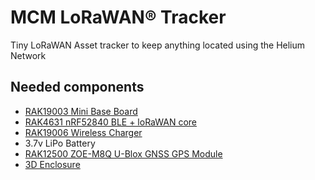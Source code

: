 # MCM LoRaWAN® Tracker
Tiny LoRaWAN Asset tracker to keep anything located using the Helium Network

## Needed components

- [RAK19003 Mini Base Board](https://store.rakwireless.com/products/wisblock-base-board-rak19003)
- [RAK4631 nRF52840 BLE + loRaWAN core](https://store.rakwireless.com/products/nordic-nrf52840-ble-core-module-for-lorawan-with-lora-sx1262-rak4631-rak4631-c?variant=42576992633030)
- [RAK19006 Wireless Charger](https://store.rakwireless.com/products/wireless-charge-module-rak19006?variant=40102976553158)
- 3.7v LiPo Battery
- [RAK12500 ZOE-M8Q U-Blox GNSS GPS Module](https://store.rakwireless.com/products/wisblock-gnss-location-module-rak12500)
- [3D Enclosure](/main/3D%20Files)

